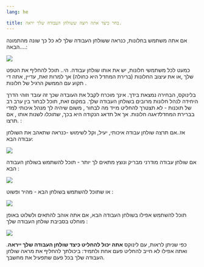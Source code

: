 ```yaml
---
lang: he

title: בחר כיצד אתה רוצה ששולחן העבודה שלך יראה.
---
```


אם אתה משתמש בחלונות, כנראה ששולחן העבודה שלך לא כל כך שונה מהתמונה הבאה....:

<img src="Images/windows_vista.jpg" />

 כמעט לכל משתמשי חלונות, יש את אותו שולחן עבודה. הי.. תוכל להחליף את הטפט שלך ,או את עיצוב החלונות (ברירת המחדל היא כחולה) אך למרות זאת, עדיין, אתה די תקוע עם הממשק הרגיל של חלונות .

 
בלינוקס, הבחירה נמצאת בידך. אינך מוכרח לקבל את העובדה שכך זה עובד וזוהי הדרך היחידה לנהל חלונות מרובים בשולחן העבודה שלך. במקום זאת, תוכל לבחור בין ערב רב של תוכנות - לא תצטרך להחליט מייד מה לבחור , משום שיהיה לך מנהל איכותי למדי בברירת המחדל<i>דאגה</i> חלונות. אך אל תדאג הנקודה היא בכך, <i> שתוכלו </i>לשנות אותו , אם תרצו. :

אז..אם תרצה שולחן עבודה איכותי, יעיל, וקל לשימוש -כנראה שתאהב את השולחן עבודה הבא:

<img src="Images/ubuntu.jpg"/>

 אם שולחן עבודה מודרני מבריק ונוצץ מתאים לך יותר - תוכל להשתמש בשולחן העבודה הבא :

<img src="Images/kde.png" />

או שתוכל להשתמש בשולחן הבא - מהיר ופשוט :

<img src="Images/xfce.jpg" />

תוכל להשתמש אפילו בשולחן העבודה הבא, אם אתה אוהב להתאים ולשלוט באופן מוחלט בסביבת שולחן העבודה שלך :

<img src="Images/wm.jpg" />

כפי שניתן לראות, עם לינוקס
<b>אתה יכול להחליט כיצד שולחן העבודה שלך ייראה</b>.
ואתה אפילו לא חייב להחליט פעם אחת ולתמיד: ביכולתך להחליף את מראה שולחן העבודה שלך בכל פעם שתפעיל את מחשבך.






